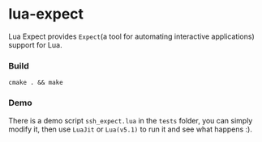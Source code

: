 lua-expect
====

Lua Expect provides `Expect`(a tool for automating interactive applications)
support for Lua.


### Build
```
cmake . && make
```


### Demo
There is a demo script `ssh_expect.lua` in the `tests` folder, you can simply
modify it, then use `LuaJit` or `Lua(v5.1)` to run it and see what happens :).
